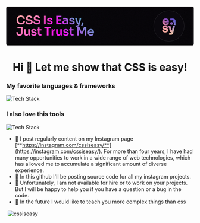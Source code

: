 ![Header](./banner.png)
<h1 align="center">Hi 👋 Let me show that CSS is easy!</h1>
<h3 align="left">My favorite languages & frameworks</h3>

<p align="left"><img src="https://skillicons.dev/icons?i=html,css,javascript,scss,tailwind,pug,git,github" alt="Tech Stack" /> </p>
<h3 align="left">I also love this tools</h3>

<p align="left"><img src="https://skillicons.dev/icons?i=ae,ai,ps,pr" alt="Tech Stack" /> </p>

- 📝 I post regularly content on my Instagram page [**https://instagram.com/cssiseasy/**](https://instagram.com/cssiseasy/). For more than four years, I have had many opportunities to work in a wide range of web technologies, which has allowed me to accumulate a significant amount of diverse experience.
- 🤖 In this github I'll be posting source code for all my instagram projects.
- 👾 Unfortunately, I am not available for hire or to work on your projects. But I will be happy to help you if you have a question or a bug in the code.
- 🦾 In the future I would like to teach you more complex things than css
<p>&nbsp;<img align="center" src="https://github-readme-stats.vercel.app/api?username=cssiseasy&show_icons=true&locale=en" alt="cssiseasy" /></p>
